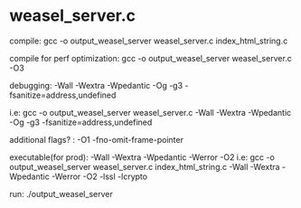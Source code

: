 # weasel_server.c

compile: gcc -o output_weasel_server weasel_server.c index_html_string.c

compile for perf optimization: gcc -o output_weasel_server weasel_server.c -O3

debugging:
-Wall -Wextra -Wpedantic -Og -g3 -fsanitize=address,undefined 

i.e: gcc -o output_weasel_server weasel_server.c -Wall -Wextra -Wpedantic -Og -g3 -fsanitize=address,undefined

additional flags? : -O1 -fno-omit-frame-pointer

executable(for prod):
-Wall -Wextra -Wpedantic -Werror -O2 i.e: gcc -o output_weasel_server weasel_server.c index_html_string.c -Wall -Wextra -Wpedantic -Werror -O2 -lssl -lcrypto

run: ./output_weasel_server
